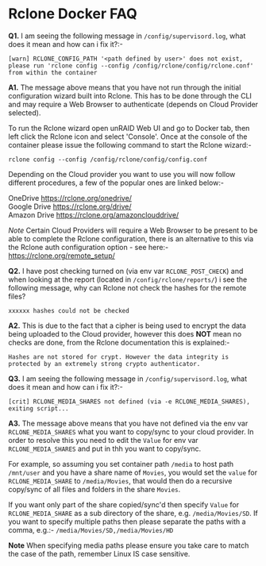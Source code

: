 # **Rclone Docker FAQ**

**Q1.** I am seeing the following message in ```/config/supervisord.log```, what does it mean and how can i fix it?:-

```[warn] RCLONE_CONFIG_PATH '<path defined by user>' does not exist, please run 'rclone config --config /config/rclone/config/rclone.conf' from within the container```

**A1.** The message above means that you have not run through the initial configuration wizard built into Rclone. This has to be done through the CLI and may require a Web Browser to authenticate (depends on Cloud Provider selected).

To run the Rclone wizard open unRAID Web UI and go to Docker tab, then left click the Rclone icon and select 'Console'. Once at the console of the container please issue the following command to start the Rclone wizard:-

```rclone config --config /config/rclone/config/config.conf```

Depending on the Cloud provider you want to use you will now follow different procedures, a few of the popular ones are linked below:-

OneDrive		https://rclone.org/onedrive/<br>
Google Drive	https://rclone.org/drive/<br>
Amazon Drive	https://rclone.org/amazonclouddrive/<br>

*Note* Certain Cloud Providers will require a Web Browser to be present to be able to complete the Rclone configuration, there is an alternative to this via the Rclone auth configuration option - see here:- https://rclone.org/remote_setup/

**Q2.** I have post checking turned on (via env var ```RCLONE_POST_CHECK```) and when looking at the report (located in ```/config/rclone/reports/```) i see the following message, why can Rclone not check the hashes for the remote files?

```xxxxxx hashes could not be checked```

**A2.** This is due to the fact that a cipher is being used to encrypt the data being uploaded to the Cloud provider, however this does **NOT** mean no checks are done, from the Rclone documentation this is explained:-

```Hashes are not stored for crypt. However the data integrity is protected by an extremely strong crypto authenticator.```

**Q3.** I am seeing the following message in ```/config/supervisord.log```, what does it mean and how can i fix it?:-

```[crit] RCLONE_MEDIA_SHARES not defined (via -e RCLONE_MEDIA_SHARES), exiting script...```

**A3.** The message above means that you have not defined via the env var ```RCLONE_MEDIA_SHARES``` what you want to copy/sync to your cloud provider. In order to resolve this you need to edit the ```Value``` for env var ```RCLONE_MEDIA_SHARES``` and put in thh you want to copy/sync.

For example, so assuming you set container path ```/media``` to host path ```/mnt/user``` and you have a share name of ```Movies```, you would set the ```value``` for ```RCLONE_MEDIA_SHARE``` to ```/media/Movies```, that would then do a recursive copy/sync of all files and folders in the share ```Movies```.

If you want only part of the share copied/sync'd then specify ```Value``` for ```RCLONE_MEDIA_SHARE``` as a sub directory of the share, e.g. ```/media/Movies/SD```. If you want to specify multiple paths then please separate the paths with a comma, e.g.:- ```/media/Movies/SD,/media/Movies/HD```

**Note** When specifying media paths please ensure you take care to match the case of the path, remember Linux IS case sensitive.